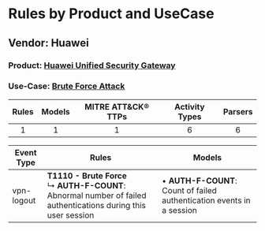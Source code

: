 Rules by Product and UseCase
============================
Vendor: Huawei
--------------
### Product: [Huawei Unified Security Gateway](../ds_huawei_huawei_unified_security_gateway.md)
### Use-Case: [Brute Force Attack](../../../../UseCases/uc_brute_force_attack.md)

| Rules | Models | MITRE ATT&CK® TTPs | Activity Types | Parsers |
|:-----:|:------:|:------------------:|:--------------:|:-------:|
|   1   |   1    |         1          |       6        |    6    |

| Event Type | Rules    | Models    |
| ---------- | ---- | ---- |
| vpn-logout | <b>T1110 - Brute Force</b><br> ↳ <b>AUTH-F-COUNT</b>: Abnormal number of failed authentications during this user session |  • <b>AUTH-F-COUNT</b>: Count of failed authentication events in a session |
